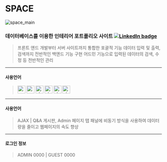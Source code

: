 # SPACE 
![space_main](https://user-images.githubusercontent.com/77706809/111737128-64234c80-88c2-11eb-9231-a46755f8efa5.gif)


### 데이터베이스를 이용한 인테리어 포트폴리오 사이트  [![LinkedIn badge](http://img.shields.io/badge/Space-63460a?style=flat?link=http://cocoao.dothome.co.kr/space)](http://cocoao.dothome.co.kr/space)
> 프론트 앤드 개발부터 서버 사이트까지 통합한 포괄적 기능
> 데이터 입력 및 출력, 검색까지 전반적인 백앤드 기능 구현
> 어드민 기능으로 입력된 데이터의 검색, 수정 등 전반적인 관리
___


#### 사용언어
> <img width="25" alt="css" src="https://user-images.githubusercontent.com/77706809/111738377-959d1780-88c4-11eb-9039-7d712831422e.png">
> <img width="25" alt="css" src="https://user-images.githubusercontent.com/77706809/111738372-946bea80-88c4-11eb-9ca5-7eec50c76ec5.png">
> <img width="25" alt="php" src="https://user-images.githubusercontent.com/77706809/111738379-9635ae00-88c4-11eb-9d85-744431363d92.png">
> <img width="25" alt="php" src="https://user-images.githubusercontent.com/77706809/111738381-96ce4480-88c4-11eb-8be5-3e695b68ffc6.png">
> <img width="25" alt="php" src="https://user-images.githubusercontent.com/77706809/111738376-959d1780-88c4-11eb-9dcd-30131dc79621.png"> 
> <img width="25" alt="php" src="https://user-images.githubusercontent.com/77706809/111738378-9635ae00-88c4-11eb-9b7e-b05ed63d1a68.png">
___


#### 사용언어
> AJAX | Q&A 게시판, Admin 페이지 탭 패널에 비동기 방식을 사용하여 데이터량을 줄이고 웹페이지의 속도 향상
___


#### 로그인 정보
> ADMIN 0000 | GUEST 0000

